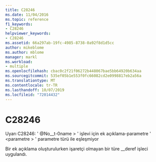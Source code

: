 ```yaml
---
title: C28246
ms.date: 11/04/2016
ms.topic: reference
f1_keywords:
- C28246
helpviewer_keywords:
- C28246
ms.assetid: 66a297ab-19fc-4985-8738-0a92f8d1d5cc
author: mikeblome
ms.author: mblome
manager: markl
ms.workload:
- multiple
ms.openlocfilehash: cbac0c2f21f06272b448067bae5bb64920b634aa
ms.sourcegitcommit: 535ef05b1e553f0fc66082cd2e0998817eb2a56a
ms.translationtype: MT
ms.contentlocale: tr-TR
ms.lasthandoff: 10/07/2019
ms.locfileid: "72014432"
---
```

# <a name="c28246"></a>C28246
Uyarı C28246: ' @No__t-0name > ' işlevi için ek açıklama-parametre ' \<parametre > ' parametre türü ile eşleşmiyor

 Bir ek açıklama oluşturulurken işaretçi olmayan bir türe __deref işleci uygulandı.